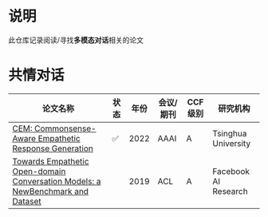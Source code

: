 # 说明

此仓库记录阅读/寻找**多模态对话**相关的论文


# 共情对话



| 论文名称                                                                                                                                       | 状态 | 年份 | 会议/期刊 | CCF级别 | 研究机构             |
| ---------------------------------------------------------------------------------------------------------------------------------------------- | ---- | ---- | --------- | ------- | -------------------- |
| [CEM: Commonsense-Aware Empathetic Response Generation](https://ojs.aaai.org/index.php/AAAI/article/view/21373)                                   | ✅   | 2022 | AAAI      | A       | Tsinghua University  |
| [Towards Empathetic Open-domain Conversation Models: a NewBenchmark and Dataset](https://arxiv.org/abs/1811.00207 "empathetic conversation dataset") |      | 2019 | ACL       | A       | Facebook AI Research |

